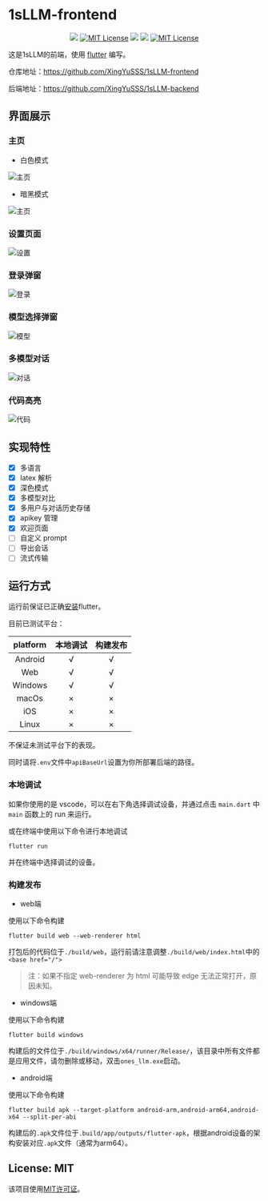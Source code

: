 # 1sLLM-frontend

<p style="text-align: center;">
    <a href="https://github.com/XingYuSSS"><img src="https://img.shields.io/badge/Github-XingYuSSS-blue?logo=github" /></a>
    <a href="https://github.com/XingYuSSS/1sLLM-frontend/blob/v0.1.0/CHANGELOG.md"><img src="https://img.shields.io/badge/version-0.1.0-brown.svg" alt="MIT License"></a>
    <a href="https://github.com/XingYuSSS/1sLLM-frontend"><img src="https://img.shields.io/badge/link-frontend-green?logo=github" /></a>
    <a href="https://github.com/XingYuSSS/1sLLM-backend"><img src="https://img.shields.io/badge/link-backend-purple?logo=github" /></a>
    <a href="https://opensource.org/licenses/MIT"><img src="https://img.shields.io/badge/License-MIT-yellow.svg" alt="MIT License"></a>
</p>


这是1sLLM的前端，使用 [flutter](https://docs.flutter.cn/) 编写。

仓库地址：https://github.com/XingYuSSS/1sLLM-frontend

后端地址：https://github.com/XingYuSSS/1sLLM-backend

## 界面展示

### 主页

- 白色模式

![主页](images/readme/whitemode.png) 

- 暗黑模式

![主页](images/readme/homepage.png)

### 设置页面

![设置](images/readme/settingpage.png) 

### 登录弹窗

![登录](images/readme/login.png) 

### 模型选择弹窗

![模型](images/readme/model.png) 

### 多模型对话

![对话](images/readme/multimodel.png) 

### 代码高亮

![代码](images/readme/code.png) 

## 实现特性

- [x] 多语言
- [x] latex 解析
- [x] 深色模式
- [x] 多模型对比
- [x] 多用户与对话历史存储
- [x] apikey 管理
- [x] 欢迎页面
- [ ] 自定义 prompt
- [ ] 导出会话
- [ ] 流式传输

## 运行方式

运行前保证已正确[安装](https://docs.flutter.cn/get-started/install)flutter。

目前已测试平台：

| platform | 本地调试 | 构建发布 |
|:--------:|:-------:|:-------:|
| Android | √ | √ |
| Web     | √ | √ |
| Windows | √ | √ |
| macOs   | × | × |
| iOS     | × | × |
| Linux   | × | × |


不保证未测试平台下的表现。

同时请将`.env`文件中`apiBaseUrl`设置为你所部署后端的路径。

### 本地调试

如果你使用的是 vscode，可以在右下角选择调试设备，并通过点击 `main.dart` 中 `main` 函数上的 run 来运行。

或在终端中使用以下命令进行本地调试
``` shell
flutter run
```
并在终端中选择调试的设备。
### 构建发布
- web端

使用以下命令构建

```shell
flutter build web --web-renderer html
```

打包后的代码位于`./build/web`，运行前请注意调整`./build/web/index.html`中的`<base href="/">`

> 注：如果不指定 web-renderer 为 html 可能导致 edge 无法正常打开，原因未知。

- windows端

使用以下命令构建

```shell
flutter build windows
```

构建后的文件位于`./build/windows/x64/runner/Release/`，该目录中所有文件都是应用文件，请勿删除或移动，双击`ones_llm.exe`启动。

- android端

使用以下命令构建

```shell
flutter build apk --target-platform android-arm,android-arm64,android-x64 --split-per-abi
```

构建后的`.apk`文件位于`.build/app/outputs/flutter-apk`，根据android设备的架构安装对应`.apk`文件（通常为arm64）。

## License: MIT

该项目使用[MIT许可证](LICENSE)。
